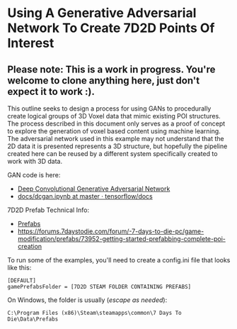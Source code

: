 # Using A Generative Adversarial Network To Create 7D2D Points Of Interest
## **Please note**: This is a work in progress. You're welcome to clone anything here, just don't expect it to work :).
This outline seeks to design a process for using GANs to procedurally create logical groups of 3D Voxel data that mimic existing POI structures. The process described in this document only serves as a proof of concept to explore the generation of voxel based content using machine learning. The adversarial network used in this example may not understand that the 2D data it is presented represents a 3D structure, but hopefully the pipeline created here can be reused by a different system specifically created to work with 3D data.

GAN code is here: 

- [Deep Convolutional Generative Adversarial Network](https://www.tensorflow.org/tutorials/generative/dcgan)
- [docs/dcgan.ipynb at master · tensorflow/docs](https://github.com/tensorflow/docs/blob/master/site/en/tutorials/generative/dcgan.ipynb)

7D2D Prefab Technical Info:

- [Prefabs](https://7daystodie.gamepedia.com/Prefabs)
- https://forums.7daystodie.com/forum/-7-days-to-die-pc/game-modification/prefabs/73952-getting-started-prefabbing-complete-poi-creation

To run some of the examples, you'll need to create a config.ini file that looks like this:

    [DEFAULT]
    gamePrefabsFolder = [7D2D STEAM FOLDER CONTAINING PREFABS]

On Windows, the folder is usually (_escape as needed_):

    C:\Program Files (x86)\Steam\steamapps\common\7 Days To Die\Data\Prefabs

